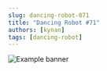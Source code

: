 ```yaml
---
slug: dancing-robot-071
title: "Dancing Robot #71"
authors: [kynan]
tags: [dancing-robot]
---
```


![Example banner](/img/stories/dancing-robot/071.png)
